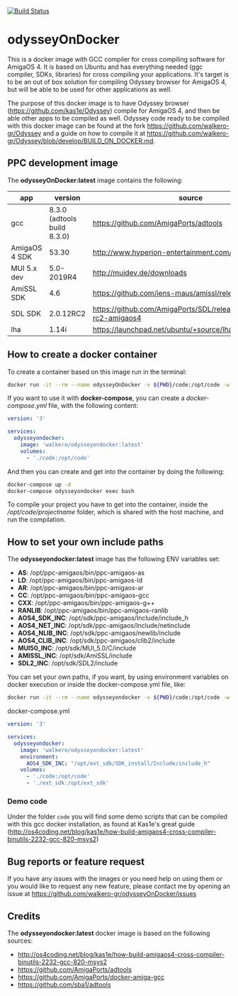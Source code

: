 [![Build Status](https://drone-gh.intercube.gr/api/badges/walkero-gr/odysseyOnDocker/status.svg)](https://drone-gh.intercube.gr/walkero-gr/odysseyOnDocker)

# odysseyOnDocker
This is a docker image with GCC compiler for cross compiling software for AmigaOS 4. It is based on Ubuntu and has everything needed (ggc compiler, SDKs, libraries) for cross compiling your applications. It's target is to be an out of box solution for compiling Odyssey browser for AmigaOS 4, but will be able to be used for other applications as well.

The purpose of this docker image is to have Odyssey browser (https://github.com/kas1e/Odyssey) compile for AmigaOS 4, and then be able other apps to be compiled as well. Odyssey code ready to be compiled with this docker image can be found at the fork https://github.com/walkero-gr/Odyssey and a guide on how to compile it at https://github.com/walkero-gr/Odyssey/blob/develop/BUILD_ON_DOCKER.md.

## PPC development image
The **odysseyOnDocker:latest** image contains the following:

| app               | version                        | source
|-------------------|--------------------------------|-----------------------------------|
| gcc               | 8.3.0 (adtools build 8.3.0)    | https://github.com/AmigaPorts/adtools
| AmigaOS 4 SDK     | 53.30                          | http://www.hyperion-entertainment.com/
| MUI 5.x dev       | 5.0-2019R4                     | http://muidev.de/downloads
| AmiSSL SDK        | 4.6                            | https://github.com/jens-maus/amissl/releases/tag/4.6
| SDL SDK           | 2.0.12RC2                      | https://github.com/AmigaPorts/SDL/releases/tag/v2.0.12-rc2-amigaos4
| lha               | 1.14i                          | https://launchpad.net/ubuntu/+source/lha

## How to create a docker container

To create a container based on this image run in the terminal:

```bash
docker run -it --rm --name odysseyOnDocker -v ${PWD}/code:/opt/code -w /opt/code walkero/odysseyondocker:latest /bin/bash
```

If you want to use it with **docker-compose**, you can create a *docker-compose.yml* file, with the following content:

```yaml
version: '3'

services:
  odysseyondocker:
    image: 'walkero/odysseyondocker:latest'
    volumes:
      - './code:/opt/code'
```

And then you can create and get into the container by doing the following:
```bash
docker-compose up -d
docker-compose odysseyondocker exec bash
```

To compile your project you have to get into the container, inside the */opt/code/projectname* folder, which is shared with the host machine, and run the compilation.

## How to set your own include paths

The **odysseyondocker:latest** image has the following ENV variables set:

* **AS**: /opt/ppc-amigaos/bin/ppc-amigaos-as
* **LD**: /opt/ppc-amigaos/bin/ppc-amigaos-ld
* **AR**: /opt/ppc-amigaos/bin/ppc-amigaos-ar
* **CC**: /opt/ppc-amigaos/bin/ppc-amigaos-gcc
* **CXX**: /opt/ppc-amigaos/bin/ppc-amigaos-g++
* **RANLIB**: /opt/ppc-amigaos/bin/ppc-amigaos-ranlib
* **AOS4_SDK_INC**: /opt/sdk/ppc-amigaos/Include/include_h
* **AOS4_NET_INC**: /opt/sdk/ppc-amigaos/Include/netinclude
* **AOS4_NLIB_INC**: /opt/sdk/ppc-amigaos/newlib/include
* **AOS4_CLIB_INC**: /opt/sdk/ppc-amigaos/clib2/include
* **MUI50_INC**: /opt/sdk/MUI_5.0/C/include
* **AMISSL_INC**: /opt/sdk/AmiSSL/include
* **SDL2_INC**: /opt/sdk/SDL2/include

You can set your own paths, if you want, by using environment variables on docker execution or inside the docker-compose.yml file, like:
```bash
docker run -it --rm --name odysseyondocker -v ${PWD}/code:/opt/code -w /opt/code -e AOS4_SDK_INC="/your/folder/path" walkero/odysseyondocker:latest /bin/bash
```
docker-compose.yml
```yaml
version: '3'

services:
  odysseyondocker:
    image: 'walkero/odysseyondocker:latest'
    environment:
      AOS4_SDK_INC: "/opt/ext_sdk/SDK_install/Include/include_h"
    volumes:
      - './code:/opt/code'
      - './ext_sdk:/opt/ext_sdk'
```

### Demo code
Under the folder `code` you will find some demo scripts that can be compiled with this gcc docker installation, as found at Kas1e's great guide (http://os4coding.net/blog/kas1e/how-build-amigaos4-cross-compiler-binutils-2232-gcc-820-msys2)

## Bug reports or feature request
If you have any issues with the images or you need help on using them or you would like to request any new feature, please contact me by opening an issue at https://github.com/walkero-gr/odysseyOnDocker/issues

## Credits
The **odysseyondocker:latest** docker image is based on the following sources:
* http://os4coding.net/blog/kas1e/how-build-amigaos4-cross-compiler-binutils-2232-gcc-820-msys2
* https://github.com/AmigaPorts/adtools
* https://github.com/AmigaPorts/docker-amiga-gcc
* https://github.com/sba1/adtools
